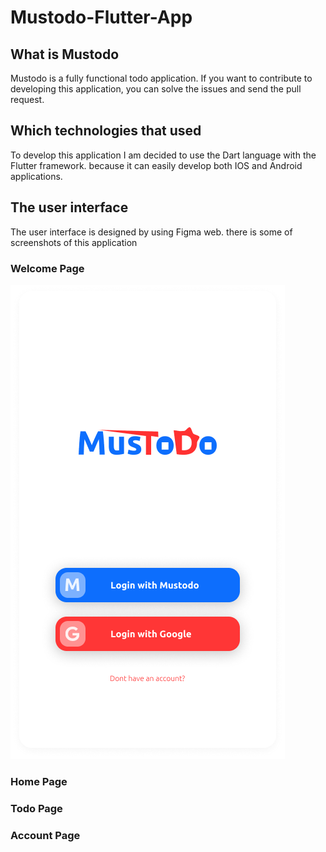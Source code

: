 # Mustodo-Flutter-App

## What is Mustodo
<p>Mustodo is a fully functional todo application. If you want to contribute to developing this application, you can solve the issues and send the pull request.</p>

## Which technologies that used
<p>To develop this application I am decided to use the Dart language with the Flutter framework. because it can easily develop both IOS and Android applications.<p/>

## The user interface
<p>The user interface is designed by using Figma web. there is some of screenshots of this application<p/>

### Welcome Page
![Screenshot](screenshots/1.png)

### Home Page


### Todo Page


### Account Page


